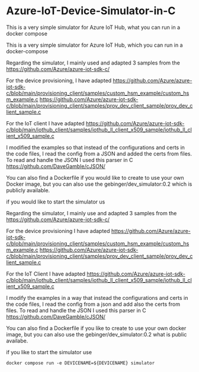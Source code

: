 # Azure-IoT-Device-Simulator-in-C

This is a very simple simulator for Azure IoT Hub, what you can run in a docker compose

This is a very simple simulator for Azure IoT Hub, which you can run in a docker-compose

Regarding the simulator, I mainly used and adapted 3 samples from the https://github.com/Azure/azure-iot-sdk-c/

For the device provisioning, I have adapted
https://github.com/Azure/azure-iot-sdk-c/blob/main/provisioning_client/samples/custom_hsm_example/custom_hsm_example.c
https://github.com/Azure/azure-iot-sdk-c/blob/main/provisioning_client/samples/prov_dev_client_sample/prov_dev_client_sample.c

For the IoT client I have adapted
https://github.com/Azure/azure-iot-sdk-c/blob/main/iothub_client/samples/iothub_ll_client_x509_sample/iothub_ll_client_x509_sample.c

I modified the examples so that instead of the configurations and certs in the code files, I read the config from a JSON and added the certs from files.
To read and handle the JSON I used this parser in C https://github.com/DaveGamble/cJSON/

You can also find a Dockerfile if you would like to create to use your own Docker image, but you can also use the gebinger/dev_simulator:0.2 which is publicly available.

if you would like to start the simulator us

Regarding the simulator, I mainly use and adapted 3 samples from the https://github.com/Azure/azure-iot-sdk-c/

For the device provisioning I have adapted
https://github.com/Azure/azure-iot-sdk-c/blob/main/provisioning_client/samples/custom_hsm_example/custom_hsm_example.c
https://github.com/Azure/azure-iot-sdk-c/blob/main/provisioning_client/samples/prov_dev_client_sample/prov_dev_client_sample.c

For the IoT Client I have adapted
https://github.com/Azure/azure-iot-sdk-c/blob/main/iothub_client/samples/iothub_ll_client_x509_sample/iothub_ll_client_x509_sample.c

I modify the examples in a way that instead the configurations and certs in the code files, I read the config from a json and add also the certs from files.
To read and handle the JSON I used this parser in C https://github.com/DaveGamble/cJSON/

You can also find a Dockerfile if you like to create to use your own docker image, but you can also use the gebinger/dev_simulator:0.2 what is public availabe.

if you like to start the simulator use

```
docker compose run -e DEVICENAME=${DEVICENAME} simulator
```
